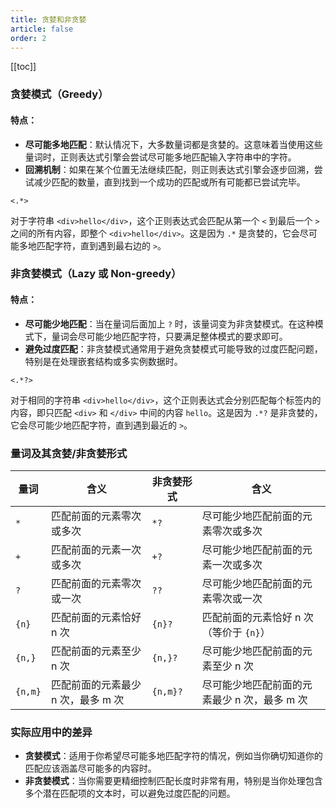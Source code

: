 ```yaml
---
title: 贪婪和非贪婪
article: false
order: 2
---
```


[[toc]]

### 贪婪模式（Greedy）

#### 特点：

- **尽可能多地匹配**：默认情况下，大多数量词都是贪婪的。这意味着当使用这些量词时，正则表达式引擎会尝试尽可能多地匹配输入字符串中的字符。
- **回溯机制**：如果在某个位置无法继续匹配，则正则表达式引擎会逐步回溯，尝试减少匹配的数量，直到找到一个成功的匹配或所有可能都已尝试完毕。

```
<.*>
```

对于字符串 `<div>hello</div>`，这个正则表达式会匹配从第一个 `<` 到最后一个 `>` 之间的所有内容，即整个 `<div>hello</div>`。这是因为 `.*` 是贪婪的，它会尽可能多地匹配字符，直到遇到最右边的 `>`。

### 非贪婪模式（Lazy 或 Non-greedy）

#### 特点：

- **尽可能少地匹配**：当在量词后面加上 `?` 时，该量词变为非贪婪模式。在这种模式下，量词会尽可能少地匹配字符，只要满足整体模式的要求即可。
- **避免过度匹配**：非贪婪模式通常用于避免贪婪模式可能导致的过度匹配问题，特别是在处理嵌套结构或多实例数据时。

```
<.*?>
```

对于相同的字符串 `<div>hello</div>`，这个正则表达式会分别匹配每个标签内的内容，即只匹配 `<div>` 和 `</div>` 中间的内容 `hello`。这是因为 `.*?` 是非贪婪的，它会尽可能少地匹配字符，直到遇到最近的 `>`。

### 量词及其贪婪/非贪婪形式

| 量词    | 含义                               | 非贪婪形式 | 含义                                         |
| ------- | ---------------------------------- | ---------- | -------------------------------------------- |
| `*`     | 匹配前面的元素零次或多次           | `*?`       | 尽可能少地匹配前面的元素零次或多次           |
| `+`     | 匹配前面的元素一次或多次           | `+?`       | 尽可能少地匹配前面的元素一次或多次           |
| `?`     | 匹配前面的元素零次或一次           | `??`       | 尽可能少地匹配前面的元素零次或一次           |
| `{n}`   | 匹配前面的元素恰好 n 次            | `{n}?`     | 匹配前面的元素恰好 n 次（等价于 `{n}`）      |
| `{n,}`  | 匹配前面的元素至少 n 次            | `{n,}?`    | 尽可能少地匹配前面的元素至少 n 次            |
| `{n,m}` | 匹配前面的元素最少 n 次，最多 m 次 | `{n,m}?`   | 尽可能少地匹配前面的元素最少 n 次，最多 m 次 |

### 实际应用中的差异

- **贪婪模式**：适用于你希望尽可能多地匹配字符的情况，例如当你确切知道你的匹配应该涵盖尽可能多的内容时。
- **非贪婪模式**：当你需要更精细控制匹配长度时非常有用，特别是当你处理包含多个潜在匹配项的文本时，可以避免过度匹配的问题。
